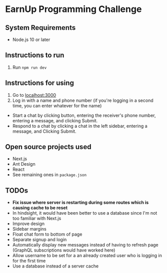 # EarnUp Programming Challenge

## System Requirements
- Node.js 10 or later

## Instructions to run
1. Run `npm run dev`

## Instructions for using
1. Go to [localhost:3000](http://localhost:3000/)
2. Log in with a name and phone number (if you're logging in a second time, you can enter whatever for the name)

- Start a chat by clicking button, entering the receiver's phone number, entering a message, and clicking Submit.
- Respond to a chat by clicking a chat in the left sidebar, entering a message, and Clicking Submit.

## Open source projects used
- Next.js
- Ant Design
- React
- See remaining ones in `package.json`

## TODOs
- **Fix issue where server is restarting during some routes which is causing cache to be reset**
 - In hindsight, it would have been better to use a database since I'm not too familiar with Next.js
- Improve design
 - Sidebar margins
 - Float chat form to bottom of page
- Separate signup and login
- Automatically display new messages instead of having to refresh page (GraphQL subscriptions would have worked here)
- Allow username to be set for a an already created user who is logging in for the first time
- Use a database instead of a server cache
